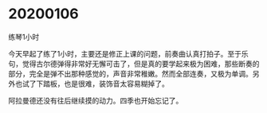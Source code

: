 # 20200106

练琴1小时

今天早起了练了1小时，主要还是修正上课的问题，前奏曲认真打拍子。至于乐句，觉得古尔德弹得非常好无懈可击了，但是真的要学起来极为困难，那些断奏的部分，完全是弹不出那种感觉的，声音非常稚嫩。然而全部连奏，又极为单调。另外也试了下踏板，也是很难，装饰音太容易糊掉了。

阿拉曼德还没有往后继续摸的动力。四季也开始忘记了。
